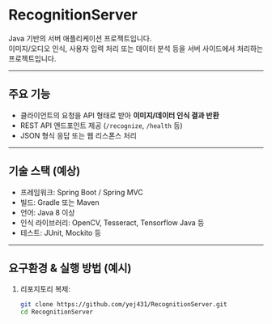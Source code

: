 # RecognitionServer

Java 기반의 서버 애플리케이션 프로젝트입니다.  
이미지/오디오 인식, 사용자 입력 처리 또는 데이터 분석 등을 서버 사이드에서 처리하는 프로젝트입니다.

---

##  주요 기능
- 클라이언트의 요청을 API 형태로 받아 **이미지/데이터 인식 결과 반환**
- REST API 엔드포인트 제공 (`/recognize`, `/health` 등)
- JSON 형식 응답 또는 웹 리스폰스 처리
  
---

##  기술 스택 (예상)
- 프레임워크: Spring Boot / Spring MVC
- 빌드: Gradle 또는 Maven
- 언어: Java 8 이상
- 인식 라이브러리: OpenCV, Tesseract, Tensorflow Java 등
- 테스트: JUnit, Mockito 등

---

##  요구환경 & 실행 방법 (예시)
1. 리포지토리 복제:
   ```bash
   git clone https://github.com/yej431/RecognitionServer.git
   cd RecognitionServer
